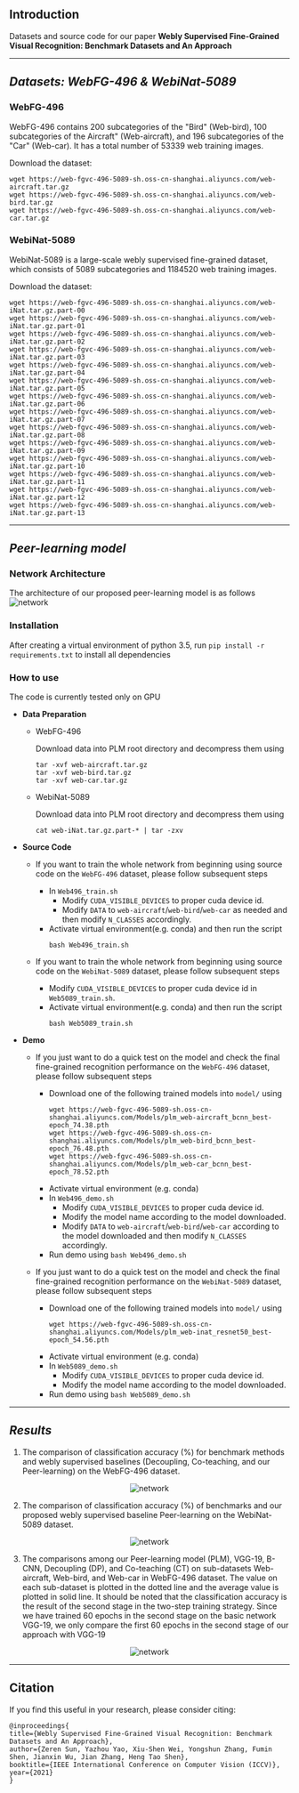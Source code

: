Introduction
------------
Datasets and source code for our paper **Webly Supervised Fine-Grained Visual Recognition: Benchmark Datasets and An Approach**


---

***Datasets: WebFG-496 & WebiNat-5089***
------------
### WebFG-496
WebFG-496 contains 200 subcategories of the "Bird" (Web-bird), 100 subcategories of the  Aircraft" (Web-aircraft), and 196 subcategories of the "Car" (Web-car). It has a total number of 53339 web training images.

Download the dataset:
```
wget https://web-fgvc-496-5089-sh.oss-cn-shanghai.aliyuncs.com/web-aircraft.tar.gz
wget https://web-fgvc-496-5089-sh.oss-cn-shanghai.aliyuncs.com/web-bird.tar.gz
wget https://web-fgvc-496-5089-sh.oss-cn-shanghai.aliyuncs.com/web-car.tar.gz
```


### WebiNat-5089
WebiNat-5089 is a large-scale webly supervised fine-grained dataset, which consists of 5089 subcategories and 1184520 web training images.

Download the dataset:
```
wget https://web-fgvc-496-5089-sh.oss-cn-shanghai.aliyuncs.com/web-iNat.tar.gz.part-00
wget https://web-fgvc-496-5089-sh.oss-cn-shanghai.aliyuncs.com/web-iNat.tar.gz.part-01
wget https://web-fgvc-496-5089-sh.oss-cn-shanghai.aliyuncs.com/web-iNat.tar.gz.part-02
wget https://web-fgvc-496-5089-sh.oss-cn-shanghai.aliyuncs.com/web-iNat.tar.gz.part-03
wget https://web-fgvc-496-5089-sh.oss-cn-shanghai.aliyuncs.com/web-iNat.tar.gz.part-04
wget https://web-fgvc-496-5089-sh.oss-cn-shanghai.aliyuncs.com/web-iNat.tar.gz.part-05
wget https://web-fgvc-496-5089-sh.oss-cn-shanghai.aliyuncs.com/web-iNat.tar.gz.part-06
wget https://web-fgvc-496-5089-sh.oss-cn-shanghai.aliyuncs.com/web-iNat.tar.gz.part-07
wget https://web-fgvc-496-5089-sh.oss-cn-shanghai.aliyuncs.com/web-iNat.tar.gz.part-08
wget https://web-fgvc-496-5089-sh.oss-cn-shanghai.aliyuncs.com/web-iNat.tar.gz.part-09
wget https://web-fgvc-496-5089-sh.oss-cn-shanghai.aliyuncs.com/web-iNat.tar.gz.part-10
wget https://web-fgvc-496-5089-sh.oss-cn-shanghai.aliyuncs.com/web-iNat.tar.gz.part-11
wget https://web-fgvc-496-5089-sh.oss-cn-shanghai.aliyuncs.com/web-iNat.tar.gz.part-12
wget https://web-fgvc-496-5089-sh.oss-cn-shanghai.aliyuncs.com/web-iNat.tar.gz.part-13
```

---

***Peer-learning model***
--------------------


### Network Architecture

The architecture of our proposed peer-learning model is as follows
![network](asserts/network_architecture.png)

### Installation
After creating a virtual environment of python 3.5, run `pip install -r requirements.txt` to install all dependencies

### How to use
The code is currently tested only on GPU
* **Data Preparation**
    - WebFG-496
      
      Download data into PLM root directory and decompress them using
      ```
      tar -xvf web-aircraft.tar.gz
      tar -xvf web-bird.tar.gz
      tar -xvf web-car.tar.gz
      ```
    - WebiNat-5089
      
      Download data into PLM root directory and decompress them using
      ```
      cat web-iNat.tar.gz.part-* | tar -zxv
      ```



* **Source Code**

    - If you want to train the whole network from beginning using source code on the `WebFG-496` dataset, please follow subsequent steps

      - In `Web496_train.sh`
        - Modify `CUDA_VISIBLE_DEVICES` to proper cuda device id.
        - Modify `DATA` to `web-aircraft`/`web-bird`/`web-car` as needed and then modify `N_CLASSES` accordingly.
      - Activate virtual environment(e.g. conda) and then run the script
          ```
          bash Web496_train.sh
          ```

    - If you want to train the whole network from beginning using source code on the `WebiNat-5089` dataset, please follow subsequent steps
      - Modify `CUDA_VISIBLE_DEVICES` to proper cuda device id in `Web5089_train.sh`.
      - Activate virtual environment(e.g. conda) and then run the script
          ```
          bash Web5089_train.sh
          ```


* **Demo**

    - If you just want to do a quick test on the model and check the final fine-grained recognition performance on the `WebFG-496` dataset, please follow subsequent steps

      - Download one of the following trained models into `model/` using
          ```
          wget https://web-fgvc-496-5089-sh.oss-cn-shanghai.aliyuncs.com/Models/plm_web-aircraft_bcnn_best-epoch_74.38.pth
          wget https://web-fgvc-496-5089-sh.oss-cn-shanghai.aliyuncs.com/Models/plm_web-bird_bcnn_best-epoch_76.48.pth
          wget https://web-fgvc-496-5089-sh.oss-cn-shanghai.aliyuncs.com/Models/plm_web-car_bcnn_best-epoch_78.52.pth
          ```
      - Activate virtual environment (e.g. conda)
      - In `Web496_demo.sh`
        - Modify `CUDA_VISIBLE_DEVICES` to proper cuda device id.
        - Modify the model name according to the model downloaded.
        - Modify `DATA` to `web-aircraft`/`web-bird`/`web-car` according to the model downloaded and then modify `N_CLASSES` accordingly.
      - Run demo using `bash Web496_demo.sh`

    - If you just want to do a quick test on the model and check the final fine-grained recognition performance on the `WebiNat-5089` dataset, please follow subsequent steps

      - Download one of the following trained models into `model/` using
          ```
          wget https://web-fgvc-496-5089-sh.oss-cn-shanghai.aliyuncs.com/Models/plm_web-inat_resnet50_best-epoch_54.56.pth
          ```
      - Activate virtual environment (e.g. conda)
      - In `Web5089_demo.sh`
        - Modify `CUDA_VISIBLE_DEVICES` to proper cuda device id.
        - Modify the model name according to the model downloaded.
      - Run demo using `bash Web5089_demo.sh`


---

***Results***
--------------------


1. The comparison of classification accuracy (%) for benchmark methods and webly supervised baselines (Decoupling, Co-teaching, and our Peer-learning) on the WebFG-496 dataset.
<div align=center>

![network](asserts/result1.png)

</div>


2. The comparison of classification accuracy (%) of benchmarks and our proposed webly supervised baseline Peer-learning on the WebiNat-5089 dataset.
<div align=center>

![network](asserts/result2.png)

</div>


3. The comparisons among our Peer-learning model (PLM), VGG-19, B-CNN, Decoupling (DP), and Co-teaching (CT) on sub-datasets Web-aircraft, Web-bird, and Web-car in WebFG-496 dataset. The value on each sub-dataset is plotted in the dotted line and the average value is plotted in solid line. It should be noted that the classification accuracy is the result of the second stage in the two-step training strategy. Since we have trained 60 epochs in the second stage on the basic network VGG-19, we only compare the first 60 epochs in the second stage of our approach with VGG-19
<div align=center>

![network](asserts/result3.png)

</div>


---

Citation
------------

If you find this useful in your research, please consider citing:
```
@inproceedings{
title={Webly Supervised Fine-Grained Visual Recognition: Benchmark Datasets and An Approach},
author={Zeren Sun, Yazhou Yao, Xiu-Shen Wei, Yongshun Zhang, Fumin Shen, Jianxin Wu, Jian Zhang, Heng Tao Shen},
booktitle={IEEE International Conference on Computer Vision (ICCV)},
year={2021}
}
```

